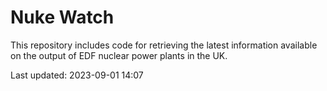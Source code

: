 # Nuke Watch

This repository includes code for retrieving the latest information available on the output of EDF nuclear power plants in the UK.

Last updated: 2023-09-01 14:07
